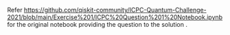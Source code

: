 Refer https://github.com/qiskit-community/ICPC-Quantum-Challenge-2021/blob/main/Exercise%201/ICPC%20Question%201%20Notebook.ipynb for the original notebook providing the question to the solution .
